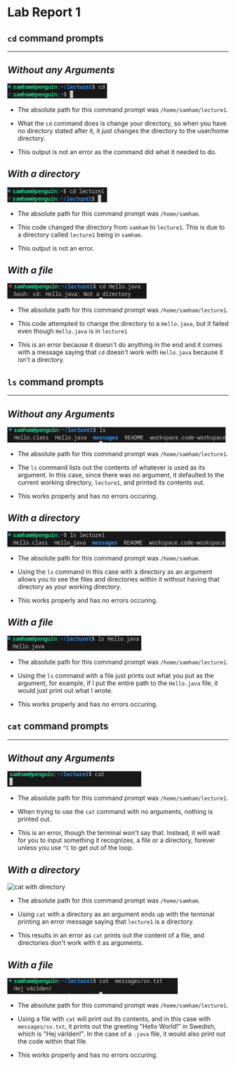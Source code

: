 # Lab Report 1


## `cd` command prompts
---

*Without any Arguments*
---
![cd with no args](https://github.com/Sam-Ham-UCSD/cse15l-lab-reports/blob/main/cd%20command%20with%20no%20args.JPG)

- The absolute path for this command prompt was `/home/samham/lecture1`.

- What the `cd` command does is change your directory, so when you have no directory stated after it, it just changes the directory to the user/home directory.

- This output is not an error as the command did what it needed to do.


*With a directory*
---
![cd with directory](https://github.com/Sam-Ham-UCSD/cse15l-lab-reports/blob/main/cd%20command%20with%20directory%20as%20arg.JPG)

- The absolute path for this command prompt was `/home/samham`.

- This code changed the directory from `samham` to `lecture1`. This is due to a directory called `lecture1` being in `samham`.

- This output is not an error.


*With a file*
---
![cd with file](https://github.com/Sam-Ham-UCSD/cse15l-lab-reports/blob/main/cd%20with%20Hello.java%20as%20arg.JPG)

- The absolute path for this command prompt was `/home/samham/lecture1`.

- This code attempted to change the directory to a `Hello.java`, but it failed even though `Hello.java` is in `lecture1`

- This is an error because it doesn't do anything in the end and it comes with a message saying that `cd` doesn't work with `Hello.java` because it isn't a directory.


## `ls` command prompts
---

*Without any Arguments*
---
![ls without args](https://github.com/Sam-Ham-UCSD/cse15l-lab-reports/blob/main/ls%20command%20with%20no%20args.JPG)

- The absolute path for this command prompt was `/home/samham/lecture1`.

- The `ls` command lists out the contents of whatever is used as its argument. In this case, since there was no argument, it defaulted to the current working directory, `lecture1`, and printed its contents out.

- This works properly and has no errors occuring.


*With a directory*
---
![ls with directory](https://github.com/Sam-Ham-UCSD/cse15l-lab-reports/blob/main/ls%20command%20with%20directory%20as%20arg.JPG)

- The absolute path for this command prompt was `/home/samham`.

- Using the `ls` command in this case with a directory as an argument allows you to see the files and directories within it without having that directory as your working directory.

- This works properly and has no errors occuring.

*With a file*
---
![ls with file](https://github.com/Sam-Ham-UCSD/cse15l-lab-reports/blob/main/ls%20command%20with%20Hello.java%20as%20arg.JPG)

- The absolute path for this command prompt was `/home/samham/lecture1`.

- Using the `ls` command with a file just prints out what you put as the argument, for example, if I put the entire path to the `Hello.java` file, it would just print out what I wrote.

- This works properly and has no errors occuring.

## `cat` command prompts
---

*Without any Arguments*
---
![cat without args](https://github.com/Sam-Ham-UCSD/cse15l-lab-reports/blob/main/catOne.png)

- The absolute path for this command prompt was `/home/samham/lecture1`.

- When trying to use the `cat` command with no arguments, nothing is printed out.

- This is an error, though the terminal won't say that. Instead, it will wait for you to input something it recognizes, a file or a directory, forever unless you use `^C` to get out of the loop.

*With a directory*
---
![cat with directory](https://sam-ham-ucsd.github.io/cse15l-lab-reports/cat%20command%20with%20directory%20command.JPG)

- The absolute path for this command prompt was `/home/samham`.

- Using `cat` with a directory as an argument ends up with the terminal printing an error message saying that `lecture1` is a directory.

- This results in an error as `cat` prints out the content of a file, and directories don't work with it as arguments.

*With a file*
---
![cat with file](https://github.com/Sam-Ham-UCSD/cse15l-lab-reports/blob/main/cat%20command%20with%20file%20as%20arg.JPG)

- The absolute path for this command prompt was `/home/samham/lecture1`.

- Using a file with `cat` will print out its contents, and in this case with `messages/sv.txt`, it prints out the greeting "Hello World!" in Swedish, which is "Hej världen!". In the case of a `.java` file, it would also print out the code within that file.

- This works properly and has no errors occuring.
